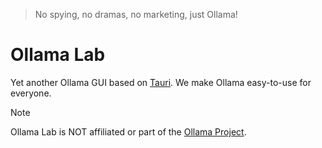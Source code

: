 > No spying, no dramas, no marketing, just Ollama!

# Ollama Lab

Yet another Ollama GUI based on [Tauri](https://tauri.app). We make Ollama easy-to-use for everyone.

> [!NOTE]
>
> Ollama Lab is NOT affiliated or part of the [Ollama Project](https://github.com/ollama/ollama).
